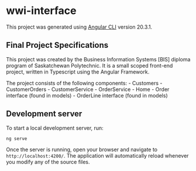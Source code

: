 # wwi-interface

This project was generated using [Angular CLI](https://github.com/angular/angular-cli) version 20.3.1.

## Final Project Specifications

This project was created by the Business Information Systems [BIS] diploma program of Saskatchewan Polytechnic. It is a small scoped front-end project, written in Typescript using the Angular Framework. 

The project consists of the following components:
    - Customers
    - CustomerOrders
    - CustomerService
    - OrderService
    - Home
    - Order interface (found in models)
    - OrderLine interface (found in models)

## Development server

To start a local development server, run:

```bash
ng serve
```

Once the server is running, open your browser and navigate to `http://localhost:4200/`. The application will automatically reload whenever you modify any of the source files.
